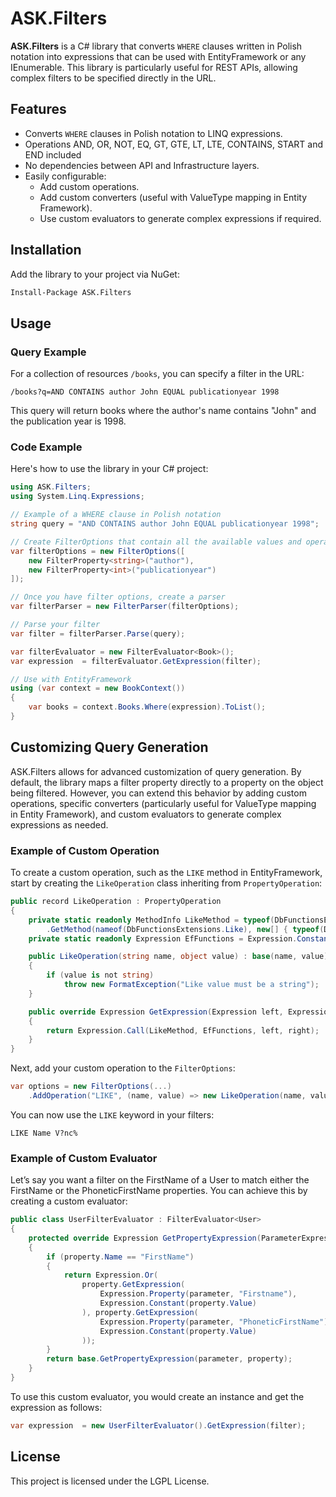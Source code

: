 # ASK.Filters

**ASK.Filters** is a C# library that converts `WHERE` clauses written in Polish notation into expressions that can be used with EntityFramework or any IEnumerable. This library is particularly useful for REST APIs, allowing complex filters to be specified directly in the URL.

## Features

- Converts `WHERE` clauses in Polish notation to LINQ expressions.
- Operations AND, OR, NOT, EQ, GT, GTE, LT, LTE, CONTAINS, START and END included
- No dependencies between API and Infrastructure layers.
- Easily configurable:
  - Add custom operations.
  - Add custom converters (useful with ValueType mapping in Entity Framework).
  - Use custom evaluators to generate complex expressions if required.

## Installation

Add the library to your project via NuGet:

```bash
Install-Package ASK.Filters
```

## Usage

### Query Example

For a collection of resources `/books`, you can specify a filter in the URL:

```
/books?q=AND CONTAINS author John EQUAL publicationyear 1998
```

This query will return books where the author's name contains "John" and the publication year is 1998.

### Code Example

Here's how to use the library in your C# project:

```csharp
using ASK.Filters;
using System.Linq.Expressions;

// Example of a WHERE clause in Polish notation
string query = "AND CONTAINS author John EQUAL publicationyear 1998";

// Create FilterOptions that contain all the available values and operations of the filter 
var filterOptions = new FilterOptions([
    new FilterProperty<string>("author"),
    new FilterProperty<int>("publicationyear")
]);

// Once you have filter options, create a parser
var filterParser = new FilterParser(filterOptions);

// Parse your filter
var filter = filterParser.Parse(query);

var filterEvaluator = new FilterEvaluator<Book>();
var expression  = filterEvaluator.GetExpression(filter);

// Use with EntityFramework
using (var context = new BookContext())
{
    var books = context.Books.Where(expression).ToList();
}
```

## Customizing Query Generation

ASK.Filters allows for advanced customization of query generation. By default, the library maps a filter property directly to a property on the object being filtered. However, you can extend this behavior by adding custom operations, specific converters (particularly useful for ValueType mapping in Entity Framework), and custom evaluators to generate complex expressions as needed.

### Example of Custom Operation

To create a custom operation, such as the `LIKE` method in EntityFramework, start by creating the `LikeOperation` class inheriting from `PropertyOperation`:

```csharp
public record LikeOperation : PropertyOperation
{
    private static readonly MethodInfo LikeMethod = typeof(DbFunctionsExtensions)
        .GetMethod(nameof(DbFunctionsExtensions.Like), new[] { typeof(DbFunctions), typeof(string), typeof(string) })!;
    private static readonly Expression EfFunctions = Expression.Constant(EF.Functions);

    public LikeOperation(string name, object value) : base(name, value)
    {
        if (value is not string)
            throw new FormatException("Like value must be a string");
    }

    public override Expression GetExpression(Expression left, Expression right)
    {
        return Expression.Call(LikeMethod, EfFunctions, left, right);
    }
}
```

Next, add your custom operation to the `FilterOptions`:

```csharp
var options = new FilterOptions(...)
    .AddOperation("LIKE", (name, value) => new LikeOperation(name, value));
```

You can now use the `LIKE` keyword in your filters:

```
LIKE Name V?nc%
```
### Example of Custom Evaluator
Let’s say you want a filter on the FirstName of a User to match either the FirstName or the PhoneticFirstName properties. You can achieve this by creating a custom evaluator:

```csharp
public class UserFilterEvaluator : FilterEvaluator<User>
{
    protected override Expression GetPropertyExpression(ParameterExpression parameter, PropertyOperation property)
    {
        if (property.Name == "FirstName")
        {
            return Expression.Or(
                property.GetExpression(
                    Expression.Property(parameter, "Firstname"),
                    Expression.Constant(property.Value)
                ), property.GetExpression(
                    Expression.Property(parameter, "PhoneticFirstName"),
                    Expression.Constant(property.Value)
                ));
        }
        return base.GetPropertyExpression(parameter, property);
    }
}
```

To use this custom evaluator, you would create an instance and get the expression as follows:

```csharp
var expression  = new UserFilterEvaluator().GetExpression(filter);
```

## License

This project is licensed under the LGPL License.
